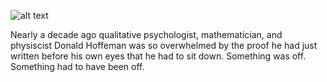 ![alt text](https://theCaseFor.github.io/MyS.jpeg)


<html>
  <body>
    <p>Nearly a decade ago qualitative psychologist, mathematician, and physiscist Donald Hoffeman was so overwhelmed 
    by the proof he had just written before his own eyes that he had to sit down. Something was off. Something had to 
    have been off. 
    </p>
  </body>
</html>



